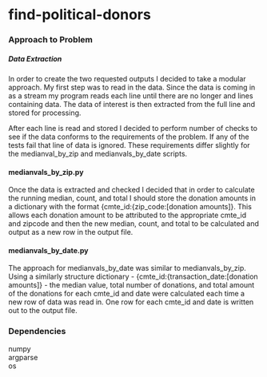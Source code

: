 # find-political-donors

### Approach to Problem

##### Data Extraction
In order to create the two requested outputs I decided to take a modular approach. 
My first step was to read in the data. Since the data is coming in as a stream my program
reads each line until there are no longer and lines containing data. The data of interest is then
extracted from the full line and stored for processing.

After each line is read and stored I decided to perform number of checks to see if the data 
conforms to the requirements of the problem. If any of the tests fail that line of data is ignored. 
These requirements differ slightly for the medianval_by_zip and medianvals_by_date scripts.

#### medianvals_by_zip.py

Once the data is extracted and checked I decided that in order to calculate the running median,
count, and total I should store the donation amounts in a dictionary with the format 
{cmte_id:{zip_code:[donation amounts]}. This allows each donation amount to be attributed to the 
appropriate cmte_id and zipcode and then the new median, count, and total to be calculated and output
as a new row in the output file.

#### medianvals_by_date.py

The approach for medianvals_by_date was similar to medianvals_by_zip. Using a similarly structure dictionary -
{cmte_id:{transaction_date:[donation amounts]} - the median value, total number of donations, and total amount of
the donations for each cmte_id and date were calculated each time a new row of data was read in. One row for each 
cmte_id and date is written out to the output file.


### Dependencies

numpy\
argparse\
os
